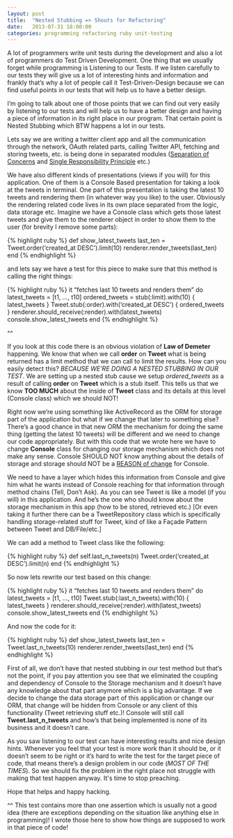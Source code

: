 ```yaml
---
layout: post
title:  "Nested Stubbing => Shouts for Refactoring"
date:   2013-07-31 18:00:00
categories: programming refactoring ruby unit-testing
---
```


A lot of programmers write unit tests during the development and also a lot of programmers do Test Driven Development. One thing that we usually forget while programming is Listening to our Tests. If we listen carefully to our tests they will give us a lot of interesting hints and information and frankly that’s why a lot of people call it Test-Driven-Design because we can find useful points in our tests that will help us to have a better design.

I’m going to talk about one of those points that we can find out very easily by listening to our tests and will help us to have a better design and having a piece of information in its right place in our program. That certain point is Nested Stubbing which BTW happens a lot in our tests.

Lets say we are writing a twitter client app and all the communication through the network, OAuth related parts, calling Twitter API, fetching and storing tweets, etc. is being done in separated modules ([Separation of Concerns](http://en.wikipedia.org/wiki/Separation_of_concerns)  and [Single Responsibility Principle](http://en.wikipedia.org/wiki/Separation_of_concerns) etc.)

We have also different kinds of presentations (views if you will) for this application. One of them is a Console Based presentation for taking a look at the tweets in terminal. One part of this presentation is taking the latest 10 tweets and rendering them (in whatever way you like) to the user. Obviously the rendering related code lives in its own place separated from the logic, data storage etc. Imagine we have a Console class which gets those latest tweets and give them to the renderer object in order to show them to the user (for brevity I remove some parts):

{% highlight ruby %}
def show_latest_tweets
    last_ten = Tweet.order(‘created_at DESC’).limit(10)
    renderer.render_tweets(last_ten)
end
{% endhighlight %}

and lets say we have a test for this piece to make sure that this method is calling the right things:

{% highlight ruby %}
it “fetches last 10 tweets and renders them” do
    latest_tweets = [t1, …, t10]
    ordered_tweets = stub(:limit).with(10) { latest_tweets }
    Tweet.stub(:order).with(‘created_at DESC’) { ordered_tweets }
    renderer.should_receive(:render).with(latest_tweets)
    console.show_latest_tweets
end
{% endhighlight %}

^^

If you look at this code there is an obvious violation of  **Law of Demeter** happening. We know that when we call **order** on **Tweet** what is being returned has a limit method that we can call to limit the results. How can you easily detect this? *BECAUSE WE’RE DOING A NESTED STUBBING IN OUR TEST*. We are setting up a nested stub cause we setup *ordered_tweets* as a result of calling **order** on **Tweet** which is a stub itself. This tells us that we know **TOO MUCH** about the inside of **Tweet** class and its details at this level (Console class) which we should NOT!

Right now we’re using something like ActiveRecord as the ORM for storage part of the application but what if we change that later to something else? There’s a good chance in that new ORM the mechanism for doing the same thing (getting the latest 10 tweets) will be different and we need to change our code appropriately. But with this code that we wrote here we have to change **Console** class for changing our storage mechanism which does not make any sense. Console SHOULD NOT know anything about the details of storage and storage should NOT be a [REASON of change](http://en.wikipedia.org/wiki/Single_responsibility_principle) for Console.

We need to have a layer which hides this information from Console and give him what he wants instead of Console reaching for that information through method chains (Tell, Don’t Ask). As you can see Tweet is like a model (if you will) in this application. And he’s the one who should know about the storage mechanism in this app (how to be stored, retrieved etc.) [Or even taking it further there can be a TweetRepository class which is specifically handling storage-related stuff for Tweet, kind of like a Façade Pattern between Tweet and DB/File/etc.]

We can add a method to Tweet class like the following:

{% highlight ruby %}
def self.last_n_tweets(n)
    Tweet.order(‘created_at DESC’).limit(n)
end
{% endhighlight %}

So now lets rewrite our test based on this change:

{% highlight ruby %}
it “fetches last 10 tweets and renders them” do
    latest_tweets = [t1, …, t10]
    Tweet.stub(:last_n_tweets).with(10) { latest_tweets }
    renderer.should_receive(:render).with(latest_tweets)
    console.show_latest_tweets
end
{% endhighlight %}

And now the code for it:

{% highlight ruby %}
def show_latest_tweets
    last_ten = Tweet.last_n_tweets(10)
    renderer.render_tweets(last_ten)
end
{% endhighlight %}

First of all, we don’t have that nested stubbing in our test method but that’s not the point, if you pay attention you see that we eliminated the coupling and dependency of Console to the Storage mechanism and it doesn’t have any knowledge about that part anymore which is a big advantage. If we decide to change the data storage part of this application or change our ORM, that change will be hidden from Console or any client of this functionality (Tweet retrieving stuff etc.)! Console will still call **Tweet.last_n_tweets** and how’s that being implemented is none of its business and it doesn’t care.

As you saw listening to our test can have interesting results and nice design hints. Whenever you feel that your test is more work than it should be, or it doesn’t seem to be right or it’s hard to write the test for the target piece of code, that means there’s a design problem in our code (*MOST OF THE TIMES*). So we should fix the problem in the right place not struggle with making that test happen anyway. It's time to stop preaching.

Hope that helps and happy hacking.

^^ This test contains more than one assertion which is usually not a good idea (there are exceptions depending on the situation like anything else in programming)!  I wrote those here to show how things are supposed to work in that piece of code!

